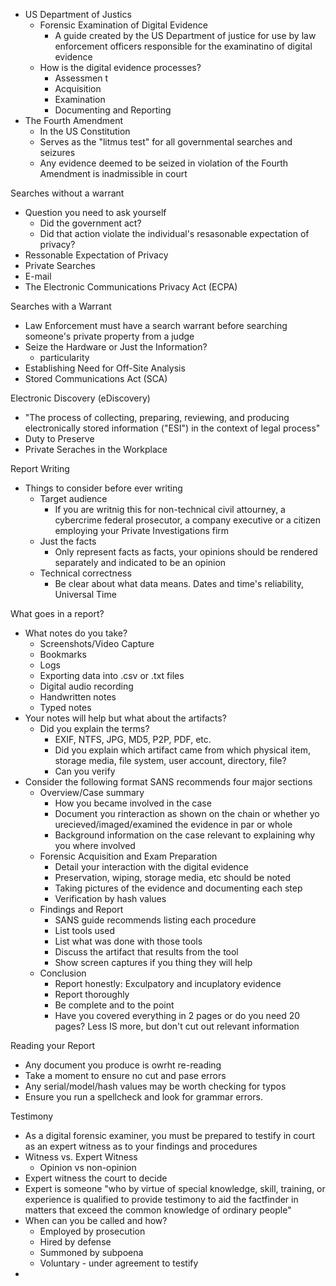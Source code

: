  - US Department of Justics
	 - Forensic Examination of Digital Evidence
		 - A guide created by the US Department of justice for use by law enforcement officers responsible for the examinatino of digital evidence
	- How is the digital evidence processes?
		- Assessmen t
		- Acquisition
		- Examination
		- Documenting and Reporting
- The Fourth Amendment
	- In the US Constitution
	- Serves as the "litmus test" for all governmental searches and seizures 
	- Any evidence deemed to be seized in violation of the Fourth Amendment is inadmissible in court

Searches without a warrant
 - Question you need to ask yourself
	 - Did the government act?
	 - Did that action violate the individual's resasonable expectation of privacy?
- Ressonable Expectation of Privacy
- Private Searches
- E-mail
- The Electronic Communications Privacy Act (ECPA)

Searches with a Warrant 
 - Law Enforcement must have a search warrant before searching someone's private property from a judge
 - Seize the Hardware or Just the Information?
	 - particularity
- Establishing Need for Off-Site Analysis 
- Stored Communications Act (SCA) 

Electronic Discovery (eDiscovery)
 - "The process of collecting, preparing, reviewing, and producing electronically stored information ("ESI") in the context of legal process"
 - Duty to Preserve
 - Private Seraches in the Workplace

Report Writing
 - Things to consider before ever writing 
	 - Target audience
		 - If you are writnig this for non-technical civil attourney, a cybercrime federal prosecutor, a company executive or a citizen employing your Private Investigations firm
	- Just the facts
		- Only represent facts as facts, your opinions should be rendered separately and indicated to be an opinion
	- Technical correctness
		- Be clear about what data means. Dates and time's reliability, Universal Time

What goes in a report?
 - What notes do you take?
	 - Screenshots/Video Capture
	 - Bookmarks
	 - Logs
	 - Exporting data into .csv or .txt files
	 - Digital audio recording
	 - Handwritten notes
	 - Typed notes
- Your notes will help but what about the artifacts?
	- Did you explain the terms? 
		- EXIF, NTFS, JPG, MD5, P2P, PDF, etc.
		- Did you explain which artifact came from which physical item, storage media, file system, user account, directory, file?
		- Can you verify
- Consider the following format SANS recommends four major sections
	- Overview/Case summary
		- How you became involved in the case
		- Document you rinteraction as shown on the chain or whether yo urecieved/imaged/examined the evidence in par or whole
		- Background information on the case relevant to explaining why you where involved
	- Forensic Acquisition and Exam Preparation
		- Detail your interaction with the digital evidence
		- Preservation, wiping, storage media, etc should be noted
		- Taking pictures of the evidence and documenting each step
		- Verification by hash values 
	- Findings and Report 
		- SANS guide recommends listing each procedure
		- List tools used
		- List what was done with those tools
		- Discuss the artifact that results from the tool
		- Show screen captures if you thing they will help 
	- Conclusion
		- Report honestly: Exculpatory and incuplatory evidence
		- Report thoroughly
		- Be complete and to the point 
		- Have you covered everything in 2 pages or do you need 20 pages? Less IS more, but don't cut out relevant information 

Reading your Report
 - Any document you produce is owrht re-reading
 - Take a moment to ensure no cut and pase errors
 - Any serial/model/hash values may be worth checking for typos
 - Ensure you run a spellcheck and look for grammar errors.

Testimony
 - As a digital forensic examiner, you must be prepared to testify in court as an expert witness as to your findings and procedures
 - Witness vs. Expert Witness
	 - Opinion vs non-opinion
- Expert witness the court to decide
- Expert is someone "who by virtue of special knowledge, skill, training, or experience is qualified to provide testimony to aid the factfinder in matters that exceed the common knowledge of ordinary people" 
- When can you be called and how?
	- Employed by prosecution
	- Hired by defense
	- Summoned by subpoena
	- Voluntary - under agreement to testify 
- 